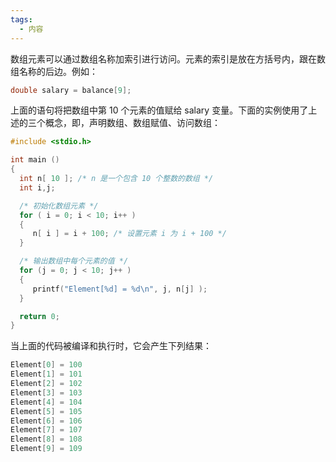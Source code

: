 ```yaml
---
tags:
  - 内容
---
```

数组元素可以通过数组名称加索引进行访问。元素的索引是放在方括号内，跟在数组名称的后边。例如：

 ```c
 double salary = balance[9];
 ```

 上面的语句将把数组中第 10 个元素的值赋给 salary 变量。下面的实例使用了上述的三个概念，即，声明数组、数组赋值、访问数组：

 ```c
 #include <stdio.h>
 
 int main ()
 {
   int n[ 10 ]; /* n 是一个包含 10 个整数的数组 */
   int i,j;
 
   /* 初始化数组元素 */         
   for ( i = 0; i < 10; i++ )
   {
      n[ i ] = i + 100; /* 设置元素 i 为 i + 100 */
   }
 
   /* 输出数组中每个元素的值 */
   for (j = 0; j < 10; j++ )
   {
      printf("Element[%d] = %d\n", j, n[j] );
   }
 
   return 0;
 }
 ```

 当上面的代码被编译和执行时，它会产生下列结果：

 ```c
 Element[0] = 100
 Element[1] = 101
 Element[2] = 102
 Element[3] = 103
 Element[4] = 104
 Element[5] = 105
 Element[6] = 106
 Element[7] = 107
 Element[8] = 108
 Element[9] = 109
 ```
